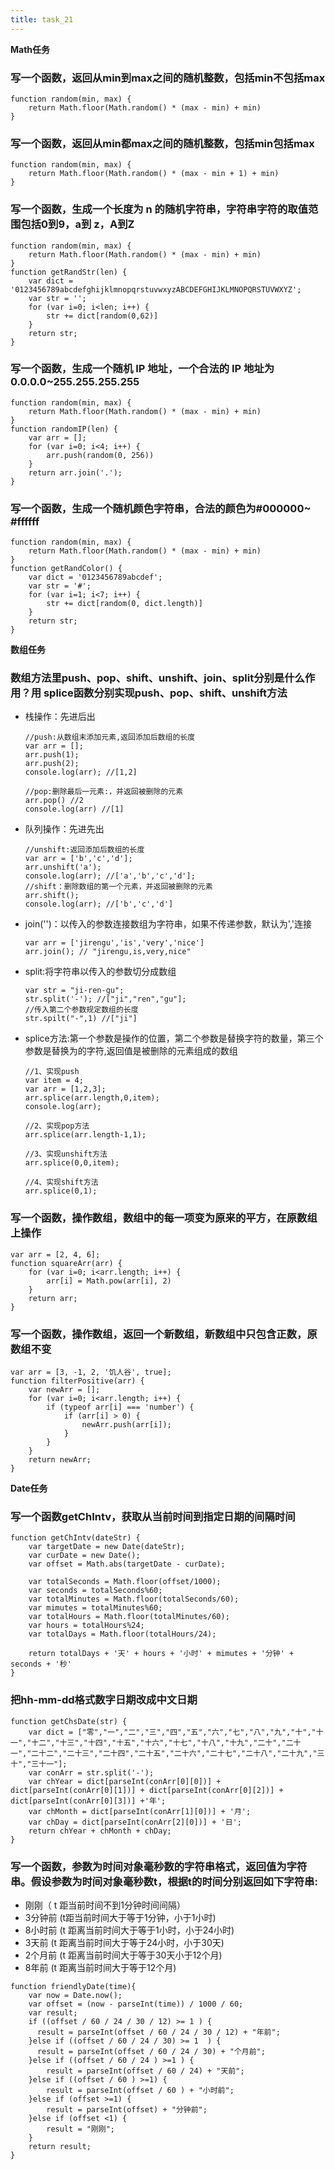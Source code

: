 ```yaml
---
title: task_21
---
```

**Math任务**
### 写一个函数，返回从min到max之间的随机整数，包括min不包括max 
```
function random(min, max) {
	return Math.floor(Math.random() * (max - min) + min)
}
```
### 写一个函数，返回从min都max之间的随机整数，包括min包括max 
```
function random(min, max) {
	return Math.floor(Math.random() * (max - min + 1) + min)
}
```
### 写一个函数，生成一个长度为 n 的随机字符串，字符串字符的取值范围包括0到9，a到 z，A到Z
```
function random(min, max) {
	return Math.floor(Math.random() * (max - min) + min)
}
function getRandStr(len) {
	var dict = '0123456789abcdefghijklmnopqrstuvwxyzABCDEFGHIJKLMNOPQRSTUVWXYZ';
	var str = '';
	for (var i=0; i<len; i++) {
		str += dict[random(0,62)]
	}
	return str;
}
```
### 写一个函数，生成一个随机 IP 地址，一个合法的 IP 地址为 0.0.0.0~255.255.255.255
```
function random(min, max) {
	return Math.floor(Math.random() * (max - min) + min)
}
function randomIP(len) {
	var arr = [];
	for (var i=0; i<4; i++) {
		arr.push(random(0, 256))
	}
	return arr.join('.');
}
```
### 写一个函数，生成一个随机颜色字符串，合法的颜色为#000000~ #ffffff
```
function random(min, max) {
	return Math.floor(Math.random() * (max - min) + min)
}
function getRandColor() {
	var dict = '0123456789abcdef';
	var str = '#';
	for (var i=1; i<7; i++) {
		str += dict[random(0, dict.length)]
	}
	return str;
}
```

**数组任务**
### 数组方法里push、pop、shift、unshift、join、split分别是什么作用？用 splice函数分别实现push、pop、shift、unshift方法

 - 栈操作：先进后出
	```
	//push:从数组末添加元素,返回添加后数组的长度
	var arr = [];
	arr.push(1);
	arr.push(2);
	console.log(arr); //[1,2]

	//pop:删除最后一元素:，并返回被删除的元素
	arr.pop() //2
	console.log(arr) //[1]
	```

 - 队列操作：先进先出
	```
	//unshift:返回添加后数组的长度
	var arr = ['b','c','d'];
	arr.unshift('a');
	console.log(arr); //['a','b','c','d'];
	//shift：删除数组的第一个元素，并返回被删除的元素
	arr.shift();
	console.log(arr); //['b','c','d']
	```

 - join('')：以传入的参数连接数组为字符串，如果不传递参数，默认为','连接
	```
	var arr = ['jirengu','is','very','nice']
	arr.join(); // "jirengu,is,very,nice"
	```

 - split:将字符串以传入的参数切分成数组
	```
	var str = "ji-ren-gu";
	str.split('-'); //["ji","ren","gu"];
	//传入第二个参数规定数组的长度
	str.spilt("-",1) //["ji"]
	```

 - splice方法:第一个参数是操作的位置，第二个参数是替换字符的数量，第三个参数是替换为的字符,返回值是被删除的元素组成的数组
	```
	//1、实现push
	var item = 4;
	var arr = [1,2,3];
	arr.splice(arr.length,0,item);
	console.log(arr);

	//2、实现pop方法
	arr.splice(arr.length-1,1);

	//3、实现unshift方法
	arr.splice(0,0,item);

	//4、实现shift方法
	arr.splice(0,1);
	```

### 写一个函数，操作数组，数组中的每一项变为原来的平方，在原数组上操作
```
var arr = [2, 4, 6];
function squareArr(arr) {
	for (var i=0; i<arr.length; i++) {
		arr[i] = Math.pow(arr[i], 2)
	}
	return arr;
}
```
### 写一个函数，操作数组，返回一个新数组，新数组中只包含正数，原数组不变
```
var arr = [3, -1, 2, '饥人谷', true];
function filterPositive(arr) {
	var newArr = [];
	for (var i=0; i<arr.length; i++) {
		if (typeof arr[i] === 'number') {
			if (arr[i] > 0) {
				newArr.push(arr[i]);
			}
		}
	}
	return newArr;
}
```

**Date任务**
### 写一个函数getChIntv，获取从当前时间到指定日期的间隔时间
```
function getChIntv(dateStr) {
	var targetDate = new Date(dateStr);
	var curDate = new Date();
	var offset = Math.abs(targetDate - curDate);

	var totalSeconds = Math.floor(offset/1000);
	var seconds = totalSeconds%60;
	var totalMinutes = Math.floor(totalSeconds/60);
	var mimutes = totalMinutes%60;
	var totalHours = Math.floor(totalMinutes/60);
	var hours = totalHours%24;
	var totalDays = Math.floor(totalHours/24);

	return totalDays + '天' + hours + '小时' + mimutes + '分钟' + seconds + '秒'
}
```
### 把hh-mm-dd格式数字日期改成中文日期
```
function getChsDate(str) {
	var dict = ["零","一","二","三","四","五","六","七","八","九","十","十一","十二","十三","十四","十五","十六","十七","十八","十九","二十","二十一","二十二","二十三","二十四","二十五","二十六","二十七","二十八","二十九","三十","三十一"];
	var conArr = str.split('-');
	var chYear = dict[parseInt(conArr[0][0])] + dict[parseInt(conArr[0][1])] + dict[parseInt(conArr[0][2])] + dict[parseInt(conArr[0][3])] +'年';
	var chMonth = dict[parseInt(conArr[1][0])] + '月';
	var chDay = dict[parseInt(conArr[2][0])] + '日';
	return chYear + chMonth + chDay;
}
```
### 写一个函数，参数为时间对象毫秒数的字符串格式，返回值为字符串。假设参数为时间对象毫秒数t，根据t的时间分别返回如下字符串:

 - 刚刚（ t 距当前时间不到1分钟时间间隔）
 - 3分钟前 (t距当前时间大于等于1分钟，小于1小时)
 - 8小时前 (t 距离当前时间大于等于1小时，小于24小时)
 - 3天前 (t 距离当前时间大于等于24小时，小于30天)
 - 2个月前 (t 距离当前时间大于等于30天小于12个月)
 - 8年前 (t 距离当前时间大于等于12个月)

```
function friendlyDate(time){
	var now = Date.now();
	var offset = (now - parseInt(time)) / 1000 / 60; 
	var result;
	if ((offset / 60 / 24 / 30 / 12) >= 1 ) {
	  result = parseInt(offset / 60 / 24 / 30 / 12) + "年前";
	}else if ((offset / 60 / 24 / 30) >= 1  ) {
      result = parseInt(offset / 60 / 24 / 30) + "个月前"; 
	}else if ((offset / 60 / 24 ) >=1 ) {
		result = parseInt(offset / 60 / 24) + "天前";
	}else if ((offset / 60 ) >=1) {
		result = parseInt(offset / 60 ) + "小时前";
	}else if (offset >=1) {
		result = parseInt(offset) + "分钟前";
	}else if (offset <1) {
		result = "刚刚";
	}
	return result;
}
```
